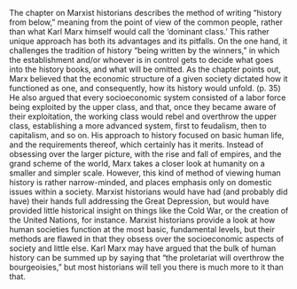 
The chapter on Marxist historians describes the method of writing “history from below,” meaning from the point of view of the common people, rather than what Karl Marx himself would call the ‘dominant class.’  This rather unique approach has both its advantages and its pitfalls.  On the one hand, it challenges the tradition of history “being written by the winners,” in which the establishment and/or whoever is in control gets to decide what goes into the history books, and what will be omitted.  As the chapter points out, Marx believed that the economic structure of a given society dictated how it functioned as one, and consequently, how its history would unfold. (p. 35) He also argued that every socioeconomic system consisted of a labor force being exploited by the upper class, and that, once they became aware of their exploitation, the working class would rebel and overthrow the upper class, establishing a more advanced system, first to feudalism, then to capitalism, and so on.  His approach to history focused on basic human life, and the requirements thereof, which certainly has it merits.  Instead of obsessing over the larger picture, with the rise and fall of empires, and the grand scheme of the world, Marx takes a closer look at humanity on a smaller and simpler scale.  However, this kind of method of viewing human history is rather narrow-minded, and places emphasis only on domestic issues within a society.  Marxist historians would have had (and probably did have) their hands full addressing the Great Depression, but would have provided little historical insight on things like the Cold War, or the creation of the United Nations, for instance.  Marxist historians provide a look at how human societies function at the most basic, fundamental levels, but their methods are flawed in that they obsess over the socioeconomic aspects of society and little else.  Karl Marx may have argued that the bulk of human history can be summed up by saying that “the proletariat will overthrow the bourgeoisies,” but most historians will tell you there is much more to it than that.  
